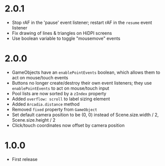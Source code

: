 # 2.0.1

* Stop rAF in the 'pause' event listener; restart rAF in the `resume` event listener
* Fix drawing of lines & triangles on HiDPI screens
* Use boolean variable to toggle "mousemove" events

# 2.0.0

* GameObjects have an `enablePointEvents` boolean, which allows them to act on
  mouse/touch events
* Buttons no longer create/destroy their own event listeners; they use
  `enablePointEvents` to act on mouse/touch input
* Pool lists are now sorted by a `zIndex` property
* Added `overflow: scroll` to label sizing element
* Added `Arcadia.distance` method
* Removed `fixed` property from `GameObject`
* Set default camera position to be (0, 0) instead of Scene.size.width / 2, Scene.size.height / 2
* Click/touch coordinates now offset by camera position

# 1.0.0

* First release
